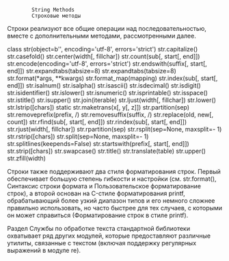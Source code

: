             String Methods
            Строковые методы

Строки реализуют все общие операции над последовательностью, вместе с дополнительными методами,
рассмотренными далее.

 class str(object=b'', encoding='utf-8', errors='strict')
 str.capitalize()
 str.casefold()
 str.center(width[, fillchar])
str.count(sub[, start[, end]])
str.encode(encoding='utf-8', errors='strict')
str.endswith(suffix[, start[, end]])
 str.expandtabs(tabsize=8)
 str.expandtabs(tabsize=8)
 str.format(*args, **kwargs)
str.format_map(mapping)
str.index(sub[, start[, end]])
str.isalnum()
str.isalpha()
str.isascii()
str.isdecimal()
str.isdigit()
str.isidentifier()
str.islower()
str.isnumeric()
str.isprintable()
str.isspace()
str.istitle()
 str.isupper()
 str.join(iterable)
 str.ljust(width[, fillchar])
 str.lower()
str.lstrip([chars])
static str.maketrans(x[, y[, z]])
 str.partition(sep)
str.removeprefix(prefix, /)
 str.removesuffix(suffix, /)
str.replace(old, new[, count])
 str.rfind(sub[, start[, end]])
 str.rindex(sub[, start[, end]])
 str.rjust(width[, fillchar])
 str.rpartition(sep)
 str.rsplit(sep=None, maxsplit=- 1)
 str.rstrip([chars])
 str.split(sep=None, maxsplit=- 1)
 str.splitlines(keepends=False)
str.startswith(prefix[, start[, end]])
 str.strip([chars])
 str.swapcase()
 str.title()
 str.translate(table)
 str.upper()
 str.zfill(width)

Строки также поддерживают два стиля форматирования строк. Первый обеспечивает большую степень
гибкости и настройки (см. str.format(), Синтаксис строки формата и Пользовательское 
форматирование строк), а второй основан на C-стиле форматирования printf, обрабатывающий 
более узкий диапазон типов и его немного сложнее правильно использовать, но часто быстрее для
тех случаев, с которыми он может справиться (Форматирование строк в стиле printf).

Раздел Службы по обработке текста стандартной библиотеки охватывает ряд других модулей, 
которые предоставляют различные утилиты, связанные с текстом (включая поддержку регулярных 
выражений в модуле re).
